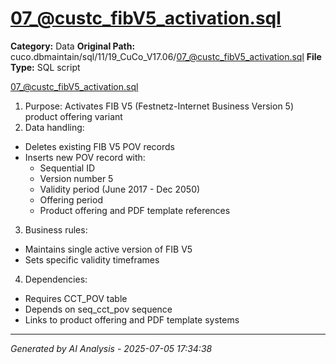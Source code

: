 # 07_@custc_fibV5_activation.sql

**Category:** Data
**Original Path:** cuco.dbmaintain/sql/11/19_CuCo_V17.06/07_@custc_fibV5_activation.sql
**File Type:** SQL script

07_@custc_fibV5_activation.sql
1. Purpose: Activates FIB V5 (Festnetz-Internet Business Version 5) product offering variant
2. Data handling:
- Deletes existing FIB V5 POV records
- Inserts new POV record with:
  - Sequential ID
  - Version number 5
  - Validity period (June 2017 - Dec 2050)
  - Offering period
  - Product offering and PDF template references
3. Business rules:
- Maintains single active version of FIB V5
- Sets specific validity timeframes
4. Dependencies:
- Requires CCT_POV table
- Depends on seq_cct_pov sequence
- Links to product offering and PDF template systems

---
*Generated by AI Analysis - 2025-07-05 17:34:38*
